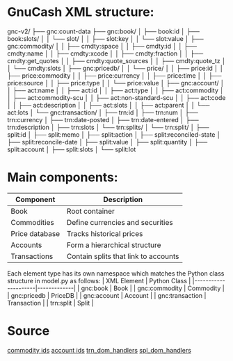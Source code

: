 # GnuCash XML structure:
gnc-v2/
├── gnc:count-data
├── gnc:book/
│   ├── book:id
│   ├── book:slots/
│   │   └── slot/
│   │       ├── slot:key
│   │       └── slot:value
│   ├── gnc:commodity/
│   │   ├── cmdty:space
│   │   ├── cmdty:id
│   │   ├── cmdty:name
│   │   ├── cmdty:xcode
│   │   ├── cmdty:fraction
│   │   ├── cmdty:get_quotes
│   │   ├── cmdty:quote_sources
│   │   ├── cmdty:quote_tz
│   │   └── cmdty:slots
│   ├── gnc:pricedb/
│   │   └── price/
│   │       ├── price:id
│   │       ├── price:commodity
│   │       ├── price:currency
│   │       ├── price:time
│   │       ├── price:source
│   │       ├── price:type
│   │       └── price:value
│   ├── gnc:account/
│   │   ├── act:name
│   │   ├── act:id
│   │   ├── act:type
│   │   ├── act:commodity
│   │   ├── act:commodity-scu
│   │   ├── act:non-standard-scu
│   │   ├── act:code
│   │   ├── act:description
│   │   ├── act:slots
│   │   ├── act:parent
│   │   └── act:lots
│   └── gnc:transaction/
│       ├── trn:id
│       ├── trn:num
│       ├── trn:currency
│       ├── trn:date-posted
│       ├── trn:date-entered
│       ├── trn:description
│       ├── trn:slots
│       └── trn:splits/
│           └── trn:split/
│               ├── split:id
│               ├── split:memo
│               ├── split:action
│               ├── split:reconciled-state
│               ├── split:reconcile-date
│               ├── split:value
│               ├── split:quantity
│               ├── split:account
│               ├── split:slots
│               └── split:lot

# Main components:
| Component         | Description                                 |
|-------------------|---------------------------------------------|
| Book              | Root container                              |
| Commodities       | Define currencies and securities            |
| Price database    | Tracks historical prices                    |
| Accounts          | Form a hierarchical structure               |
| Transactions      | Contain splits that link to accounts        |

Each element type has its own namespace which matches the Python class structure in model.py as follows:
| XML Element         | Python Class |
|---------------------|-------------|
| gnc:book            | Book        |
| gnc:commodity       | Commodity   |
| gnc:pricedb         | PriceDB     |
| gnc:account         | Account     |
| gnc:transaction     | Transaction |
| trn:split           | Split       |

# Source
[commodity ids](https://github.com/Gnucash/gnucash/blob/035819323fd9c344260521ddcbfe640204159732/libgnucash/backend/xml/gnc-commodity-xml-v2.cpp#L46)
[account ids](https://github.com/Gnucash/gnucash/blob/035819323fd9c344260521ddcbfe640204159732/libgnucash/backend/xml/gnc-account-xml-v2.cpp#L51)
[trn_dom_handlers](https://github.com/Gnucash/gnucash/blob/035819323fd9c344260521ddcbfe640204159732/libgnucash/backend/xml/gnc-transaction-xml-v2.cpp#L545)
[spl_dom_handlers](https://github.com/Gnucash/gnucash/blob/035819323fd9c344260521ddcbfe640204159732/libgnucash/backend/xml/gnc-transaction-xml-v2.cpp#L354)
<!-- Contains AI-generated edits. -->